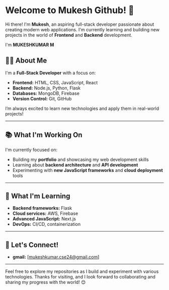 # Welcome to Mukesh Github! 🚀

Hi there! I'm **Mukesh**, an aspiring full-stack developer passionate about creating modern web applications. I'm currently learning and building new projects in the world of **Frontend** and **Backend** development.

I'm **MUKESHKUMAR M**

## 👨‍💻 About Me

I'm a **Full-Stack Developer** with a focus on:

- **Frontend:** HTML, CSS, JavaScript, React
- **Backend:** Node.js, Python, Flask
- **Databases:** MongoDB, Firebase
- **Version Control:** Git, GitHub

I’m always excited to learn new technologies and apply them in real-world projects!

---

## 📚 What I'm Working On

I'm currently focused on:

- Building my **portfolio** and showcasing my web development skills
- Learning about **backend architecture** and **API development**
- Experimenting with **new JavaScript frameworks** and **cloud deployment** tools

---

## 🌱 What I'm Learning

- **Backend frameworks:** Flask
- **Cloud services:** AWS, Firebase
- **Advanced JavaScript:** Next.js
- **DevOps:** CI/CD, containerization

---

## 🤝 Let's Connect!

- **gmail:** [mukeshkumar.cse24@gmail.com]


---

Feel free to explore my repositories as I build and experiment with various technologies. Thanks for visiting, and I look forward to collaborating and sharing my progress with the world! 😊

